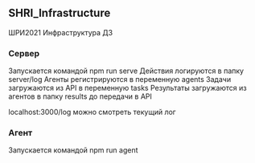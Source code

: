 ## SHRI_Infrastructure
ШРИ2021 Инфраструктура ДЗ

### Сервер
Запускается командой npm run serve
Действия логируются в папку server/log
Агенты регистрируются в переменную agents
Задачи загружаются из API в переменную tasks
Результаты загружаются из агентов в папку results до передачи в API

localhost:3000/log можно смотреть текущий лог

### Агент
Запускается командой npm run agent
